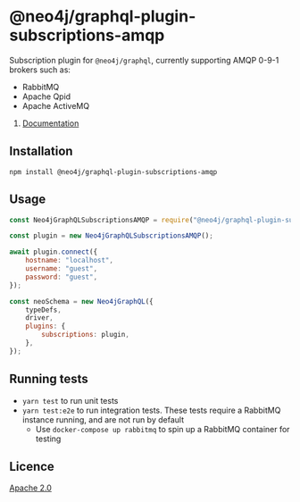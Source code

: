 # @neo4j/graphql-plugin-subscriptions-amqp

Subscription plugin for `@neo4j/graphql`, currently supporting AMQP 0-9-1 brokers such as:

* RabbitMQ
* Apache Qpid
* Apache ActiveMQ

1. [Documentation](https://neo4j.com/docs/graphql-manual/current/subscriptions/)

## Installation

```
npm install @neo4j/graphql-plugin-subscriptions-amqp
```

## Usage

```javascript
const Neo4jGraphQLSubscriptionsAMQP = require("@neo4j/graphql-plugin-subscriptions-amqp");

const plugin = new Neo4jGraphQLSubscriptionsAMQP();

await plugin.connect({
    hostname: "localhost",
    username: "guest",
    password: "guest",
});

const neoSchema = new Neo4jGraphQL({
    typeDefs,
    driver,
    plugins: {
        subscriptions: plugin,
    },
});
```

## Running tests

* `yarn test` to run unit tests
* `yarn test:e2e` to run integration tests. These tests require a RabbitMQ instance running, and are not run by default
  * Use `docker-compose up rabbitmq` to spin up a RabbitMQ container for testing

## Licence

[Apache 2.0](https://github.com/neo4j/graphql/blob/master/packages/graphql-plugin-auth/LICENSE.txt)
